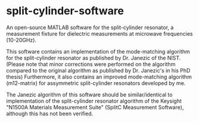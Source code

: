 # split-cylinder-software
An open-source MATLAB software for the split-cylinder resonator, a measurement fixture for dielectric measurements at microwave frequencies (10-20GHz).

This software contains an implementation of the mode-matching algorithm for the split-cylinder resonator as published by Dr. Janezic of the NIST. (Please note that minor corrections were performed on the algorithm compared to the original algorithm as published by Dr. Janezic's in his PhD thesis) Furthermore, it also contains an improved mode-matching algorithm (m12-matrix) for assymmetric split-cylinder resonators developed by me.

The Janezic algorithm of this software should be similar/identical to implementation of the split-cylinder resonator algorithm of the Keysight "N1500A Materials Measurement Suite" (SplitC Measurement Software), although this has not been verified.
